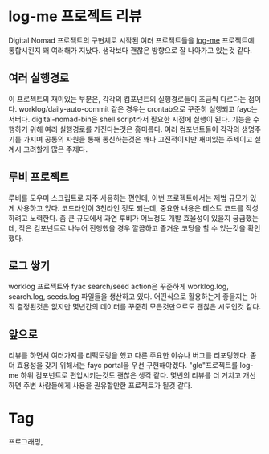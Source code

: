 log-me 프로젝트 리뷰
=================

Digital Nomad 프로젝트의 구현체로 시작된 여러 프로젝트들을 [log-me](https://github.com/poksion/log-me) 프로젝트에 통합시킨지 꽤 여러해가 지났다. 생각보다 괜찮은 방향으로 잘 나아가고 있는것 같다.

여러 실행경로
----------

이 프로젝트의 재미있는 부분은, 각각의 컴포넌트의 실행경로들이 조금씩 다르다는 점이다. worklog/daily-auto-commit 같은 경우는 crontab으로 꾸준히 실행되고 fayc는 서버다. digital-nomad-bin은 shell script라서 필요한 시점에 실행이 된다. 기능을 수행하기 위해 여러 실행경로를 가진다는것은 흥미롭다. 여러 컴포넌트들이 각각의 생명주기를 가지며 공통의 자원을 통해 통신하는것은 꽤나 고전적이지만 재미있는 주제이고 설계시 고려할게 많은 주제다.

루비 프로젝트
-----------

루비를 도우미 스크립트로 자주 사용하는 편인데, 이번 프로젝트에서는 제법 규모가 있게 사용하고 있다. 코드라인이 3천라인 정도 되는데, 중요한 내용은 테스트 코드를 작성하려고 노력한다. 좀 큰 규모에서 과연 루비가 어느정도 개발 효율성이 있을지 궁금했는데, 작은 컴포넌트로 나누어 진행했을 경우 깔끔하고 즐거운 코딩을 할 수 있는것을 확인했다.

로그 쌓기
--------

worklog 프로젝트와 fyac search/seed action은 꾸준하게 worklog.log, search.log, seeds.log 파일들을 생산하고 있다. 어떤식으로 활용하는게 좋을지는 아직 결정된것은 없지만 몇년간의 데이터를 꾸준히 모은것만으로도 괜찮은 시도인것 같다.

앞으로
-----

리뷰를 하면서 여러가지를 리팩토링을 했고 다른 주요한 이슈나 버그를 리포팅했다. 좀더 효용성을 갖기 위해서는 fayc portal을 우선 구현해야겠다. "gle"프로젝트를 log-me 하위 컴포넌트로 편입시키는것도 괜찮은 생각 같다. 몇번의 리뷰를 더 거치고 개선하면 주변 사람들에게 사용을 권유할만한 프로젝트가 될것 같다.

Tag
====
프로그래밍,